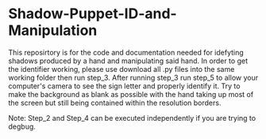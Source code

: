 # Shadow-Puppet-ID-and-Manipulation
This reposirtory is for the code and documentation needed for idefyting shadows produced by a hand and manipulating said hand.
In order to get the identifier working, please use download all .py files into the same working folder then run step_3. After running step_3 run step_5 to allow your computer's
camera to see the sign letter and properly identify it. Try to make the background as blank as possible with the hand taking up most of the screen but still being contained
within the resolution borders.

Note: Step_2 and Step_4 can be executed independently if you are trying to degbug.

